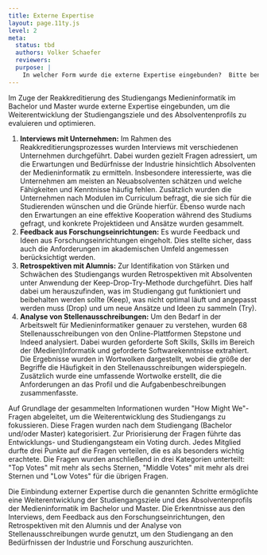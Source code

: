 ```yaml
---
title: Externe Expertise
layout: page.11ty.js
level: 2
meta:
  status: tbd
  authors: Volker Schaefer
  reviewers: 
  purpose: |
    In welcher Form wurde die externe Expertise eingebunden?  Bitte benennen Sie auch die externen Expert:innen. Stellen sie begründet dar, ob, wo und in welchem Umfang die externe Expertise Eingang in die (Weiterentwicklung der) Studiengangziele und des Absolvent:innenprofils gefunden hat. 
---
```

Im Zuge der Reakkreditierung des Studiengangs Medieninformatik im Bachelor und Master wurde externe Expertise eingebunden, um die Weiterentwicklung der Studiengangsziele und des Absolventenprofils zu evaluieren und optimieren.

1. **Interviews mit Unternehmen:** Im Rahmen des Reakkreditierungsprozesses wurden Interviews mit verschiedenen Unternehmen durchgeführt. Dabei wurden gezielt Fragen adressiert, um die Erwartungen und Bedürfnisse der Industrie hinsichtlich Absolventen der Medieninformatik zu ermitteln. Insbesondere interessierte, was die Unternehmen am meisten an Neuabsolventen schätzen und welche Fähigkeiten und Kenntnisse häufig fehlen. Zusätzlich wurden die Unternehmen nach Modulen im Curriculum befragt, die sie sich für die Studierenden wünschen und die Gründe hierfür. Ebenso wurde nach den Erwartungen an eine effektive Kooperation während des Studiums gefragt, und konkrete Projektideen und Ansätze wurden gesammelt.
2. **Feedback aus Forschungseinrichtungen:** Es wurde Feedback und Ideen aus Forschungseinrichtungen eingeholt. Dies stellte sicher, dass auch die Anforderungen im akademischen Umfeld angemessen berücksichtigt werden.
3. **Retrospektiven mit Alumnis:** Zur Identifikation von Stärken und Schwächen des Studiengangs wurden Retrospektiven mit Absolventen unter Anwendung der Keep-Drop-Try-Methode durchgeführt. Dies half dabei um herauszufinden, was im Studiengang gut funktioniert und beibehalten werden sollte (Keep), was nicht optimal läuft und angepasst werden muss (Drop) und um neue Ansätze und Ideen zu sammeln (Try).
4. **Analyse von Stellenausschreibungen:** Um den Bedarf in der Arbeitswelt für Medieninformatiker genauer zu verstehen, wurden 68 Stellenausschreibungen von den Online-Plattformen Stepstone und Indeed analysiert. Dabei wurden geforderte Soft Skills, Skills im Bereich der (Medien)Informatik und geforderte Softwarekenntnisse extrahiert. Die Ergebnisse wurden in Wortwolken dargestellt, wobei die größe der Begriffe die Häufigkeit in den Stellenausschreibungen widerspiegeln. Zusätzlich wurde eine umfassende Wortwolke erstellt, die die Anforderungen an das Profil und die Aufgabenbeschreibungen zusammenfasste.

Auf Grundlage der gesammelten Informationen wurden "How Might We"-Fragen abgeleitet, um die Weiterentwicklung des Studiengangs zu fokussieren. Diese Fragen wurden nach dem Studiengang (Bachelor und/oder Master) kategorisiert. Zur Priorisierung der Fragen führte das Entwicklungs- und Studiengangsteam ein Voting durch. Jedes Mitglied durfte drei Punkte auf die Fragen verteilen, die es als besonders wichtig erachtete. Die Fragen wurden anschließend in drei Kategorien unterteilt: "Top Votes" mit mehr als sechs Sternen, "Middle Votes" mit mehr als drei Sternen und "Low Votes" für die übrigen Fragen.

Die Einbindung externer Expertise durch die genannten Schritte ermöglichte eine Weiterentwicklung der Studiengangsziele und des Absolventenprofils der Medieninformatik im Bachelor und Master. Die Erkenntnisse aus den Interviews, dem Feedback aus den Forschungseinrichtungen, den Retrospektiven mit den Alumnis und der Analyse von Stellenausschreibungen wurde genutzt, um den Studiengang an den Bedürfnissen der Industrie und Forschung auszurichten.
